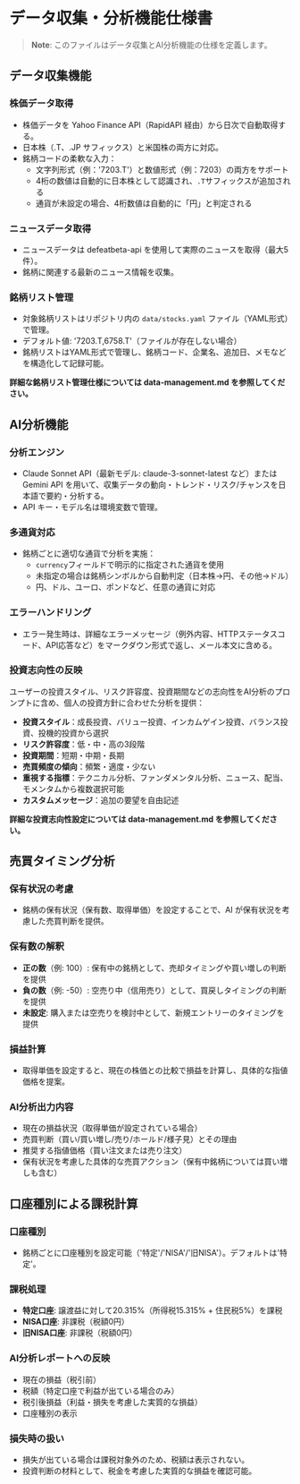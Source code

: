 # データ収集・分析機能仕様書

> **Note**: このファイルはデータ収集とAI分析機能の仕様を定義します。

## データ収集機能

### 株価データ取得

- 株価データを Yahoo Finance API（RapidAPI 経由）から日次で自動取得する。
- 日本株（.T、.JP サフィックス）と米国株の両方に対応。
- 銘柄コードの柔軟な入力：
  - 文字列形式（例：'7203.T'）と数値形式（例：7203）の両方をサポート
  - 4桁の数値は自動的に日本株として認識され、`.T`サフィックスが追加される
  - 通貨が未設定の場合、4桁数値は自動的に「円」と判定される

### ニュースデータ取得

- ニュースデータは defeatbeta-api を使用して実際のニュースを取得（最大5件）。
- 銘柄に関連する最新のニュース情報を収集。

### 銘柄リスト管理

- 対象銘柄リストはリポジトリ内の `data/stocks.yaml` ファイル（YAML形式）で管理。
- デフォルト値: '7203.T,6758.T'（ファイルが存在しない場合）
- 銘柄リストはYAML形式で管理し、銘柄コード、企業名、追加日、メモなどを構造化して記録可能。

**詳細な銘柄リスト管理仕様については <a>data-management.md</a> を参照してください。**

## AI分析機能

### 分析エンジン

- Claude Sonnet API（最新モデル: claude-3-sonnet-latest など）または Gemini API を用いて、収集データの動向・トレンド・リスク/チャンスを日本語で要約・分析する。
- API キー・モデル名は環境変数で管理。

### 多通貨対応

- 銘柄ごとに適切な通貨で分析を実施：
  - `currency`フィールドで明示的に指定された通貨を使用
  - 未指定の場合は銘柄シンボルから自動判定（日本株→円、その他→ドル）
  - 円、ドル、ユーロ、ポンドなど、任意の通貨に対応

### エラーハンドリング

- エラー発生時は、詳細なエラーメッセージ（例外内容、HTTPステータスコード、API応答など）をマークダウン形式で返し、メール本文に含める。

### 投資志向性の反映

ユーザーの投資スタイル、リスク許容度、投資期間などの志向性をAI分析のプロンプトに含め、個人の投資方針に合わせた分析を提供：

- **投資スタイル**：成長投資、バリュー投資、インカムゲイン投資、バランス投資、投機的投資から選択
- **リスク許容度**：低・中・高の3段階
- **投資期間**：短期・中期・長期
- **売買頻度の傾向**：頻繁・適度・少ない
- **重視する指標**：テクニカル分析、ファンダメンタル分析、ニュース、配当、モメンタムから複数選択可能
- **カスタムメッセージ**：追加の要望を自由記述

**詳細な投資志向性設定については <a>data-management.md</a> を参照してください。**

## 売買タイミング分析

### 保有状況の考慮

- 銘柄の保有状況（保有数、取得単価）を設定することで、AI が保有状況を考慮した売買判断を提供。

### 保有数の解釈

- **正の数**（例: 100）: 保有中の銘柄として、売却タイミングや買い増しの判断を提供
- **負の数**（例: -50）: 空売り中（信用売り）として、買戻しタイミングの判断を提供
- **未設定**: 購入または空売りを検討中として、新規エントリーのタイミングを提供

### 損益計算

- 取得単価を設定すると、現在の株価との比較で損益を計算し、具体的な指値価格を提案。

### AI分析出力内容

- 現在の損益状況（取得単価が設定されている場合）
- 売買判断（買い/買い増し/売り/ホールド/様子見）とその理由
- 推奨する指値価格（買い注文または売り注文）
- 保有状況を考慮した具体的な売買アクション（保有中銘柄については買い増しも含む）

## 口座種別による課税計算

### 口座種別

- 銘柄ごとに口座種別を設定可能（'特定'/'NISA'/'旧NISA'）。デフォルトは'特定'。

### 課税処理

- **特定口座**: 譲渡益に対して20.315%（所得税15.315% + 住民税5%）を課税
- **NISA口座**: 非課税（税額0円）
- **旧NISA口座**: 非課税（税額0円）

### AI分析レポートへの反映

- 現在の損益（税引前）
- 税額（特定口座で利益が出ている場合のみ）
- 税引後損益（利益・損失を考慮した実質的な損益）
- 口座種別の表示

### 損失時の扱い

- 損失が出ている場合は課税対象外のため、税額は表示されない。
- 投資判断の材料として、税金を考慮した実質的な損益を確認可能。

